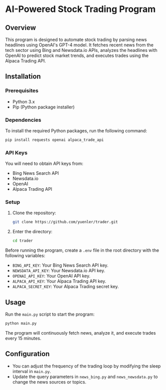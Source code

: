 
# AI-Powered Stock Trading Program

## Overview
This program is designed to automate stock trading by parsing news headlines using OpenAI's GPT-4 model. It fetches recent news from the tech sector using Bing and Newsdata.io APIs, analyzes the headlines with OpenAI to predict stock market trends, and executes trades using the Alpaca Trading API.

## Installation

### Prerequisites
- Python 3.x
- Pip (Python package installer)

### Dependencies
To install the required Python packages, run the following command:
```bash
pip install requests openai alpaca_trade_api
```

### API Keys
You will need to obtain API keys from:
- Bing News Search API
- Newsdata.io
- OpenAI
- Alpaca Trading API

### Setup
1. Clone the repository:
   ```bash
   git clone https://github.com/yuenler/trader.git
   ```
2. Enter the directory:
   ```bash
   cd trader
   ```

Before running the program, create a `.env` file in the root directory with the following variables:
- `BING_API_KEY`: Your Bing News Search API key.
- `NEWSDATA_API_KEY`: Your Newsdata.io API key.
- `OPENAI_API_KEY`: Your OpenAI API key.
- `ALPACA_API_KEY`: Your Alpaca Trading API key.
- `ALPACA_SECRET_KEY`: Your Alpaca Trading secret key.


## Usage
Run the `main.py` script to start the program:
```bash
python main.py
```
The program will continuously fetch news, analyze it, and execute trades every 15 minutes.

## Configuration
- You can adjust the frequency of the trading loop by modifying the sleep interval in `main.py`.
- Update the query parameters in `news_bing.py` and `news_newsdata.py` to change the news sources or topics.

